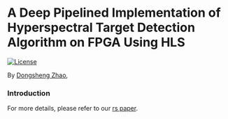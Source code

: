 # A Deep Pipelined Implementation of Hyperspectral Target Detection Algorithm on FPGA Using HLS

[![License](https://img.shields.io/badge/license-BSD-blue.svg)](LICENSE)

By [Dongsheng Zhao](https://generalzds.github.io/),

### Introduction

For more details, please refer to our [rs paper](http://www.mdpi.com/2072-4292/10/4/516).
